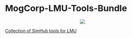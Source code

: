# MogCorp-LMU-Tools-Bundle
<p align="center">
<img src = "https://www.paypalobjects.com/en_US/i/btn/btn_donateCC_LG.gif" />
<a href = "https://www.paypal.com/donate/?business=V4AQ5FUGX8PUW&no_recurring=1&currency_code=GBP" targt = "_blank" />
</p>

Collection of SimHub tools for LMU
